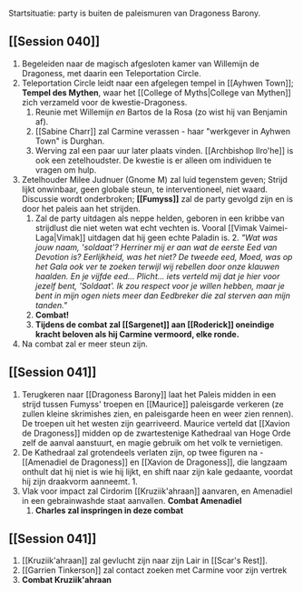 Startsituatie: party is buiten de paleismuren van Dragoness Barony.
## [[Session 040]]
1. Begeleiden naar de magisch afgesloten kamer van Willemijn de Dragoness, met daarin een Teleportation Circle.
3. Teleportation Circle leidt naar een afgelegen tempel in [[Ayhwen Town]]; **Tempel des Mythen**, waar het [[College of Myths|College van Mythen]] zich verzameld voor de kwestie-Dragoness.
	1. Reunie met Willemijn *en* Bartos de la Rosa (zo wist hij van Benjamin af).
	2. [[Sabine Charr]] zal Carmine verassen - haar "werkgever in Ayhwen Town" is Durghan.
	3. Werving zal een paar uur later plaats vinden. [[Archbishop Ilro'he]] is ook een zetelhoudster. De kwestie is er alleen om individuen te vragen om hulp.
4. Zetelhouder Milee Judnuer (Gnome M) zal luid tegenstem geven; Strijd lijkt onwinbaar, geen globale steun, te interventioneel, niet waard. Discussie wordt onderbroken; **[[Fumyss]]** zal de party gevolgd zijn en is door het paleis aan het strijden. 
	1. Zal de party uitdagen als neppe helden, geboren in een kribbe van strijdlust die niet weten wat echt vechten is. Vooral [[Vimak Vaimei-Laga|Vimak]] uitdagen dat hij geen echte Paladin is. 
		2. *"Wat was jouw naam, 'soldaat'? Herriner mij er aan wat de eerste Eed van Devotion is? Eerlijkheid, was het niet? De tweede eed, Moed, was op het Gala ook ver te zoeken terwijl wij rebellen door onze klauwen haalden. En je vijfde eed... Plicht... iets verteld mij dat je hier voor jezelf bent, 'Soldaat'. Ik zou respect voor je willen hebben, maar je bent in mijn ogen niets meer dan Eedbreker die zal sterven aan mijn tanden."*
	2. **Combat!**
	3. **Tijdens de combat zal [[Sargenet]] aan [[Roderick]] oneindige kracht beloven als hij Carmine vermoord, elke ronde.**
6. Na combat zal er meer steun zijn.
## [[Session 041]]
1. Terugkeren naar [[Dragoness Barony]] laat het Paleis midden in een strijd tussen Fumyss' troepen en [[Maurice]] paleisgarde verkeren (ze zullen kleine skrimishes zien, en paleisgarde heen en weer zien rennen). De troepen uit het westen zijn gearriveerd. Maurice verteld dat [[Xavion de Dragoness]] midden op de zwartestenige Kathedraal van Hoge Orde zelf de aanval aanstuurt, en magie gebruik om het volk te vernietigen.
2. De Kathedraal zal grotendeels verlaten zijn, op twee figuren na - [[Amenadiel de Dragoness]] en [[Xavion de Dragoness]], die langzaam onthult dat hij niet is wie hij lijkt, en shift naar zijn kale gedaante, voordat hij zijn draakvorm aanneemt. 
	1. 
3. Vlak voor impact zal Cirdorim [[Kruziik'ahraan]] aanvaren, en Amenadiel in een gebrainwashde staat aanvallen. **Combat Amenadiel**
	1. **Charles zal inspringen in deze combat**
## [[Session 041]]
1. [[Kruziik'ahraan]] zal gevlucht zijn naar zijn Lair in [[Scar's Rest]].
2. [[Garrien Tinkerson]] zal contact zoeken met Carmine voor zijn vertrek
3. **Combat Kruziik'ahraan**